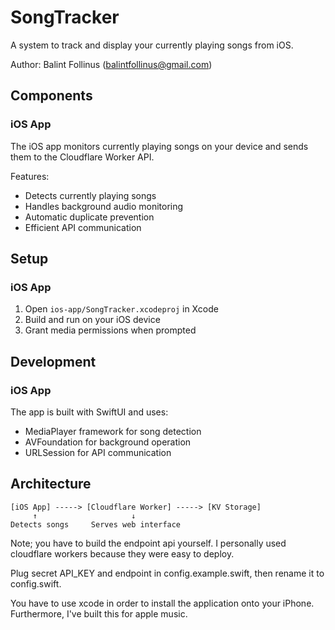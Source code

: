 # SongTracker

A system to track and display your currently playing songs from iOS.

Author: Balint Follinus (balintfollinus@gmail.com)

## Components

### iOS App
The iOS app monitors currently playing songs on your device and sends them to the Cloudflare Worker API.

Features:
- Detects currently playing songs
- Handles background audio monitoring
- Automatic duplicate prevention
- Efficient API communication

## Setup

### iOS App
1. Open `ios-app/SongTracker.xcodeproj` in Xcode
2. Build and run on your iOS device
3. Grant media permissions when prompted


## Development

### iOS App
The app is built with SwiftUI and uses:
- MediaPlayer framework for song detection
- AVFoundation for background operation
- URLSession for API communication


## Architecture
```
[iOS App] -----> [Cloudflare Worker] -----> [KV Storage]
     ↑                     ↓
Detects songs     Serves web interface
```

Note; you have to build the endpoint api yourself. I personally used cloudflare workers because they were easy to deploy.

Plug secret API_KEY and endpoint in config.example.swift, then rename it to config.swift.



You have to use xcode in order to install the application onto your iPhone. Furthermore, I've built this for apple music.
